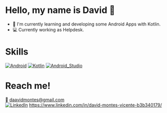 #  Hello, my name is David 👋
- 📲 I'm currently learning and developing some Android Apps with Kotlin.
- 💻 Currently working as Helpdesk.


# Skills
[![Android](https://img.shields.io/badge/Android-3DDC84?style=for-the-badge&logo=android&logoColor=white&labelColor=101010)]()
[![Kotlin](https://img.shields.io/badge/Kotlin-0095D5?style=for-the-badge&logo=kotlin&logoColor=white&labelColor=101010)]()
[![Android_Studio](https://img.shields.io/badge/Android_Studio-3DDC84?style=for-the-badge&logo=android-studio&logoColor=white&labelColor=101010)]()


# Reach me!
📩 daavidmontes@gmail.com
</br>
[![LinkedIn](https://img.icons8.com/color/32/000000/linkedin.png)](https://www.linkedin.com/in/david-montes-vicente-b3b340179/) https://www.linkedin.com/in/david-montes-vicente-b3b340179/

